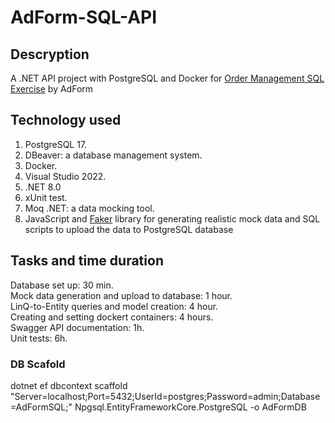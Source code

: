 # AdForm-SQL-API

## Descryption
A .NET API project with PostgreSQL and Docker for [Order Management SQL Exercise](https://github.com/erinev/order-management-sql-exercise) by AdForm

## Technology used
1. PostgreSQL 17.
2. DBeaver: a database management system.
3. Docker.
4. Visual Studio 2022.
5. .NET 8.0
6. xUnit test.
7. Moq .NET: a data mocking tool.
8. JavaScript and [Faker](https://fakerjs.dev/) library for generating realistic mock data and SQL scripts to upload the data to PostgreSQL database

## Tasks and time duration
Database set up: 30 min.</br>
Mock data generation and upload to database: 1 hour.</br>
LinQ-to-Entity queries and model creation: 4 hour.</br>
Creating and setting dockert containers: 4 hours.</br>
Swagger API documentation: 1h.</br>
Unit tests: 6h.</br>

### DB Scafold
dotnet ef dbcontext scaffold "Server=localhost;Port=5432;UserId=postgres;Password=admin;Database=AdFormSQL;" Npgsql.EntityFrameworkCore.PostgreSQL -o AdFormDB